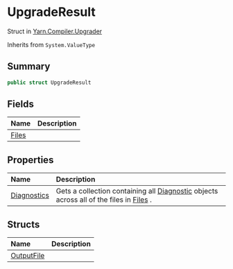 # UpgradeResult

Struct in [Yarn.Compiler.Upgrader](/api/csharp/yarn.compiler.upgrader.md)

Inherits from `System.ValueType`

## Summary



```csharp
public struct UpgradeResult
```

## Fields

|Name|Description|
|:---|:---|
|[Files](/api/csharp/yarn.compiler.upgrader.upgraderesult.files.md)||

## Properties

|Name|Description|
|:---|:---|
|[Diagnostics](/api/csharp/yarn.compiler.upgrader.upgraderesult.diagnostics.md)|Gets a collection containing all  <a href="yarn.compiler.diagnostic.md">Diagnostic</a>  objects across all of the files in  <a href="yarn.compiler.upgrader.upgraderesult.files.md">Files</a> .|

## Structs

|Name|Description|
|:---|:---|
|[OutputFile](/api/csharp/yarn.compiler.upgrader.upgraderesult.outputfile.md)||

